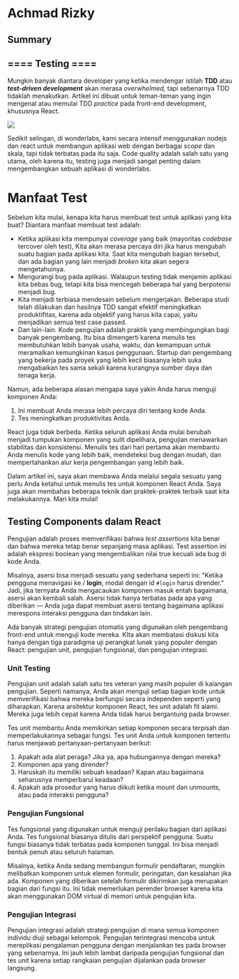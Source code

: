 # Achmad Rizky

## Summary

## ==== Testing ====

Mungkin banyak diantara developer yang ketika mendengar istilah **TDD** atau **_test-driven development_** akan merasa _overwhelmed,_ tapi sebenarnya TDD tidaklah menakutkan. Artikel ini dibuat untuk teman-teman yang ingin mengenal atau memulai TDD _practice_ pada front-end development, khususnya React.

![](https://miro.medium.com/max/1400/1*vHHBwcUFUaHWXntSnqKdCA.png)

Sedikit selingan, di wonderlabs, kami secara intensif menggunakan nodejs dan react untuk membangun aplikasi web dengan berbagai _scope_ dan skala, tapi tidak terbatas pada itu saja. Code quality adalah salah satu yang utama, oleh karena itu, testing juga menjadi sangat penting dalam mengembangkan sebuah aplikasi di wonderlabs.

# Manfaat Test

Sebelum kita mulai, kenapa kita harus membuat test untuk aplikasi yang kita buat? Diantara manfaat membuat test adalah:

- Ketika aplikasi kita mempunyai _coverage_ yang baik (mayoritas _codebase_ tercover oleh test), Kita akan merasa percaya diri jika harus mengubah suatu bagian pada aplikasi kita. Saat kita mengubah bagian tersebut, dan ada bagian yang lain menjadi _broken_ kita akan segera mengetahuinya.
- Mengurangi bug pada aplikasi. Walaupun testing tidak menjamin aplikasi kita bebas bug, tetapi kita bisa mencegah beberapa hal yang berpotensi menjadi bug.
- Kita menjadi terbiasa mendesain sebelum mengerjakan. Beberapa studi telah dilakukan dan hasilnya TDD sangat efektif meningkatkan produktifitas, karena ada objektif yang harus kita capai, yaitu menjadikan semua test case passed.
- Dan lain-lain.
  Kode pengujian adalah praktik yang membingungkan bagi banyak pengembang. Itu bisa dimengerti karena menulis tes membutuhkan lebih banyak usaha, waktu, dan kemampuan untuk meramalkan kemungkinan kasus penggunaan. Startup dan pengembang yang bekerja pada proyek yang lebih kecil biasanya lebih suka mengabaikan tes sama sekali karena kurangnya sumber daya dan tenaga kerja.

Namun, ada beberapa alasan mengapa saya yakin Anda harus menguji komponen Anda:

1.  Ini membuat Anda merasa lebih percaya diri tentang kode Anda.
2.  Tes meningkatkan produktivitas Anda.

React juga tidak berbeda. Ketika seluruh aplikasi Anda mulai berubah menjadi tumpukan komponen yang sulit dipelihara, pengujian menawarkan stabilitas dan konsistensi. Menulis tes dari hari pertama akan membantu Anda menulis kode yang lebih baik, mendeteksi bug dengan mudah, dan mempertahankan alur kerja pengembangan yang lebih baik.

Dalam artikel ini, saya akan membawa Anda melalui segala sesuatu yang perlu Anda ketahui untuk menulis tes untuk komponen React Anda. Saya juga akan membahas beberapa teknik dan praktek-praktek terbaik saat kita melakukannya. Mari kita mulai!

## Testing Components dalam React

Pengujian adalah proses memverifikasi bahwa _test assertions_ kita benar dan bahwa mereka tetap benar sepanjang masa aplikasi. Test assertion ini adalah ekspresi boolean yang mengembalikan nilai true kecuali ada bug di kode Anda.

Misalnya, asersi bisa menjadi sesuatu yang sederhana seperti ini: "Ketika pengguna menavigasi ke / **login**, modal dengan id `#login` harus dirender." Jadi, jika ternyata Anda mengacaukan komponen masuk entah bagaimana, asersi akan kembali salah. Asersi tidak hanya terbatas pada apa yang diberikan — Anda juga dapat membuat asersi tentang bagaimana aplikasi merespons interaksi pengguna dan tindakan lain.

Ada banyak strategi pengujian otomatis yang digunakan oleh pengembang front-end untuk menguji kode mereka. KIta akan membatasi diskusi kita hanya dengan tiga paradigma uji perangkat lunak yang populer dengan React: pengujian unit, pengujian fungsional, dan pengujian integrasi.

### Unit Testing

Pengujian unit adalah salah satu tes veteran yang masih populer di kalangan pengujian. Seperti namanya, Anda akan menguji setiap bagian kode untuk memverifikasi bahwa mereka berfungsi secara independen seperti yang diharapkan. Karena arsitektur komponen React, tes unit adalah fit alami. Mereka juga lebih cepat karena Anda tidak harus bergantung pada browser.

Tes unit membantu Anda memikirkan setiap komponen secara terpisah dan memperlakukannya sebagai fungsi. Tes unit Anda untuk komponen tertentu harus menjawab pertanyaan-pertanyaan berikut:

1.  Apakah ada alat peraga? Jika ya, apa hubungannya dengan mereka?
2.  Komponen apa yang dirender?
3.  Haruskah itu memiliki sebuah keadaan? Kapan atau bagaimana seharusnya memperbarui keadaan?
4.  Apakah ada prosedur yang harus diikuti ketika mount dan unmounts, atau pada interaksi pengguna?

### Pengujian Fungsional

Tes fungsional yang digunakan untuk menguji perilaku bagian dari aplikasi Anda. Tes fungsional biasanya ditulis dari perspektif pengguna. Suatu fungsi biasanya tidak terbatas pada komponen tunggal. Ini bisa menjadi bentuk penuh atau seluruh halaman.

Misalnya, ketika Anda sedang membangun formulir pendaftaran, mungkin melibatkan komponen untuk elemen formulir, peringatan, dan kesalahan jika ada. Komponen yang diberikan setelah formulir dikirimkan juga merupakan bagian dari fungsi itu. Ini tidak memerlukan perender browser karena kita akan menggunakan DOM virtual di memori untuk pengujian kita.

### Pengujian Integrasi

Pengujian integrasi adalah strategi pengujian di mana semua komponen individu diuji sebagai kelompok. Pengujian terintegrasi mencoba untuk mereplikasi pengalaman pengguna dengan menjalankan tes pada browser yang sebenarnya. Ini jauh lebih lambat daripada pengujian fungsional dan tes unit karena setiap rangkaian pengujian dijalankan pada browser langsung.
